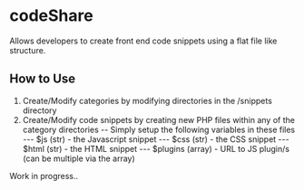 # codeShare

Allows developers to create front end code snippets using a flat file like structure.

## How to Use
1. Create/Modify categories by modifying directories in the /snippets directory
2. Create/Modify code snippets by creating new PHP files within any of the category directories
 -- Simply setup the following variables in these files
 --- $js (str) - the Javascript snippet
 --- $css (str) - the CSS snippet
 --- $html (str) - the HTML snippet
 --- $plugins (array) - URL to JS plugin/s (can be multiple via the array)

Work in progress..
